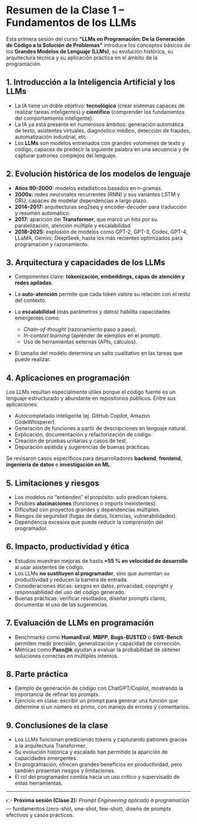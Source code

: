 # Resumen de la Clase 1 – Fundamentos de los LLMs

Esta primera sesión del curso **“LLMs en Programación: De la Generación de Código a la Solución de Problemas”** introduce los conceptos básicos de los **Grandes Modelos de Lenguaje (LLMs)**, su evolución histórica, su arquitectura técnica y su aplicación práctica en el ámbito de la programación.

## 1. Introducción a la Inteligencia Artificial y los LLMs

* La IA tiene un doble objetivo: **tecnológico** (crear sistemas capaces de realizar tareas inteligentes) y **científico** (comprender los fundamentos del comportamiento inteligente).
* La IA ya está presente en numerosos ámbitos: generación automática de texto, asistentes virtuales, diagnóstico médico, detección de fraudes, automatización industrial, etc.
* Los **LLMs** son modelos entrenados con grandes volúmenes de texto y código, capaces de predecir la siguiente palabra en una secuencia y de capturar patrones complejos del lenguaje.

## 2. Evolución histórica de los modelos de lenguaje

* **Años 90–2000:** modelos estadísticos basados en n-gramas.
* **2000s:** redes neuronales recurrentes (RNN) y sus variantes LSTM y GRU, capaces de modelar dependencias a largo plazo.
* **2014–2017:** arquitecturas seq2seq y encoder-decoder para traducción y resumen automático.
* **2017:** aparición del **Transformer**, que marcó un hito por su paralelización, atención múltiple y escalabilidad.
* **2018–2025:** explosión de modelos como GPT-2, GPT-3, Codex, GPT-4, LLaMA, Gemini, DeepSeek, hasta los más recientes optimizados para programación y razonamiento.

## 3. Arquitectura y capacidades de los LLMs

* Componentes clave: **tokenización, embeddings, capas de atención y redes apiladas**.
* La **auto-atención** permite que cada token valore su relación con el resto del contexto.
* La **escalabilidad** (más parámetros y datos) habilita capacidades emergentes como:

  * *Chain-of-thought* (razonamiento paso a paso).
  * *In-context learning* (aprender de ejemplos en el prompt).
  * Uso de herramientas externas (APIs, cálculos).
* El tamaño del modelo determina un salto cualitativo en las tareas que puede realizar.

## 4. Aplicaciones en programación

Los LLMs resultan especialmente útiles porque el código fuente es un lenguaje estructurado y abundante en repositorios públicos. Entre sus aplicaciones:

* Autocompletado inteligente (ej. GitHub Copilot, Amazon CodeWhisperer).
* Generación de funciones a partir de descripciones en lenguaje natural.
* Explicación, documentación y refactorización de código.
* Creación de pruebas unitarias y casos de test.
* Depuración asistida y sugerencias de buenas prácticas.

Se revisaron casos específicos para desarrolladores **backend**, **frontend**, **ingeniería de datos** e **investigación en ML**.

## 5. Limitaciones y riesgos

* Los modelos no “entienden” el propósito: solo predicen tokens.
* Posibles **alucinaciones** (funciones o imports inexistentes).
* Dificultad con proyectos grandes y dependencias múltiples.
* Riesgos de seguridad (fugas de datos, licencias, vulnerabilidades).
* Dependencia excesiva que puede reducir la comprensión del programador.

## 6. Impacto, productividad y ética

* Estudios muestran mejoras de hasta **+55 % en velocidad de desarrollo** al usar asistentes de código.
* Los LLMs **no sustituyen al programador**, sino que aumentan su productividad y reducen la barrera de entrada.
* Consideraciones éticas: sesgos en datos, privacidad, copyright y responsabilidad del uso del código generado.
* Buenas prácticas: verificar resultados, diseñar prompts claros, documentar el uso de las sugerencias.

## 7. Evaluación de LLMs en programación

* Benchmarks como **HumanEval**, **MBPP**, **Bugs-BUSTED** o **SWE-Bench** permiten medir precisión, generalización y capacidad de corrección.
* Métricas como **Pass\@k** ayudan a evaluar la probabilidad de obtener soluciones correctas en múltiples intentos.

## 8. Parte práctica

* Ejemplo de generación de código con ChatGPT/Copilot, mostrando la importancia de refinar los prompts.
* Ejercicio en clase: escribir un prompt para generar una función que determine si un número es primo, con manejo de errores y comentarios.

## 9. Conclusiones de la clase

* Los LLMs funcionan prediciendo tokens y capturando patrones gracias a la arquitectura Transformer.
* Su evolución histórica y escalado han permitido la aparición de capacidades emergentes.
* En programación, ofrecen grandes beneficios en productividad, pero también presentan riesgos y limitaciones.
* El rol del programador cambia hacia un uso crítico y supervisado de estas herramientas.

---

👉 **Próxima sesión (Clase 2):** *Prompt Engineering aplicado a programación* — fundamentos (zero-shot, one-shot, few-shot), diseño de prompts efectivos y casos prácticos.

